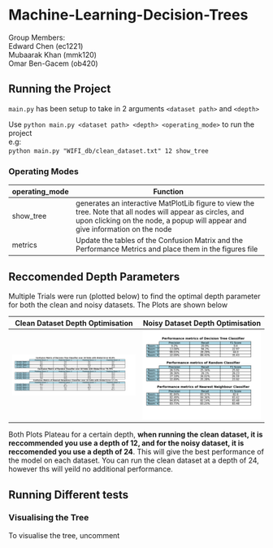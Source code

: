 # Machine-Learning-Decision-Trees
Group Members: <br />
Edward Chen (ec1221) <br />
Mubaarak Khan (mmk120) <br />
Omar Ben-Gacem (ob420) <br />

## Running the Project
`main.py` has been setup to take in 2 arguments `<dataset path>` and `<depth>` <br />

 Use `python main.py <dataset path> <depth> <operating_mode>` to run the project <br />
 e.g: <br />
 `python main.py "WIFI_db/clean_dataset.txt" 12 show_tree`

 ### Operating Modes
 | operating_mode | Function  |
 | ---------------|---------- |
 |  show_tree  |  generates an interactive MatPlotLib figure to view the tree. Note that all nodes will appear as circles, and upon clicking on the node, a popup will appear and give information on the node  |
 |  metrics  |  Update the tables of the Confusion Matrix and the Performance Metrics and place them in the figures file |


## Reccomended Depth Parameters
Multiple Trials were run (plotted below) to find the optimal depth parameter for both the clean and noisy datasets. The Plots are shown below

Clean Dataset Depth Optimisation |  Noisy Dataset Depth Optimisation
:-------------------------:|:-------------------------:
![](./figures/confusion_matricies.png)  |  ![](./figures/performance_metrics.png)

Both Plots Plateau for a certain depth, **when running the clean dataset, it is reccommended you use a depth of 12, and for the noisy dataset, it is reccomended you use a depth of 24**. This will give the best performance of the model on each dataset. You can run the clean dataset at a depth of 24, however ths will yeild no additional performance.

## Running Different tests

### Visualising the Tree
To visualise the tree, uncomment